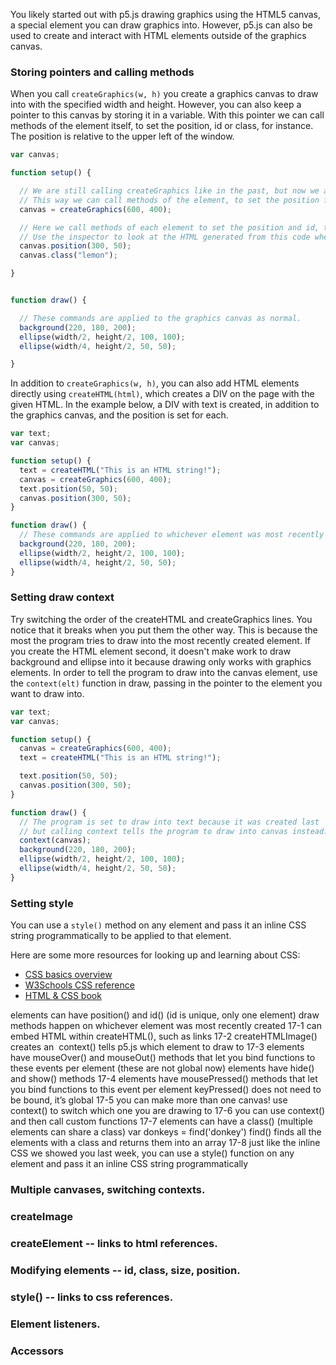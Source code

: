 You likely started out with p5.js drawing graphics using the HTML5 canvas, a special element you can draw graphics into. However, p5.js can also be used to create and interact with HTML elements outside of the graphics canvas.

### Storing pointers and calling methods

When you call ```createGraphics(w, h)``` you create a graphics canvas to draw into with the specified width and height. However, you can also keep a pointer to this canvas by storing it in a variable. With this pointer we can call methods of the element itself, to set the position, id or class, for instance. The position is relative to the upper left of the window.

```javascript
var canvas;

function setup() {

  // We are still calling createGraphics like in the past, but now we are storing the result as a variable.
  // This way we can call methods of the element, to set the position for instance.
  canvas = createGraphics(600, 400);

  // Here we call methods of each element to set the position and id, try changing these values.
  // Use the inspector to look at the HTML generated from this code when you load the sketch in your browser.
  canvas.position(300, 50);
  canvas.class("lemon");

}


function draw() {

  // These commands are applied to the graphics canvas as normal.
  background(220, 180, 200);
  ellipse(width/2, height/2, 100, 100);
  ellipse(width/4, height/2, 50, 50);

}
```

In addition to ```createGraphics(w, h)```, you can also add HTML elements directly using ```createHTML(html)```, which creates a DIV on the page with the given HTML. In the example below, a DIV with text is created, in addition to the graphics canvas, and the position is set for each.

```javascript
var text;
var canvas;

function setup() {
  text = createHTML("This is an HTML string!");
  canvas = createGraphics(600, 400);
  text.position(50, 50);
  canvas.position(300, 50);
}

function draw() {
  // These commands are applied to whichever element was most recently created.
  background(220, 180, 200);
  ellipse(width/2, height/2, 100, 100);
  ellipse(width/4, height/2, 50, 50);
}
```

### Setting draw context

Try switching the order of the createHTML and createGraphics lines. You notice that it breaks when you put them the other way. This is because the most the program tries to draw into the most recently created element. If you create the HTML element second, it doesn't make work to draw background and ellipse into it because drawing only works with graphics elements. In order to tell the program to draw into the canvas element, use the ```context(elt)``` function in draw, passing in the pointer to the element you want to draw into.

```javascript
var text;
var canvas;

function setup() {
  canvas = createGraphics(600, 400);
  text = createHTML("This is an HTML string!");

  text.position(50, 50);
  canvas.position(300, 50);
}

function draw() {
  // The program is set to draw into text because it was created last
  // but calling context tells the program to draw into canvas instead.
  context(canvas);
  background(220, 180, 200);
  ellipse(width/2, height/2, 100, 100);
  ellipse(width/4, height/2, 50, 50);
}
```


### Setting style

You can use a ```style()``` method on any element and pass it an inline CSS string programmatically to be applied to that element.

Here are some more resources for looking up and learning about CSS:
+ [CSS basics overview](http://html.net/tutorials/css/lesson2.php)
+ [W3Schools CSS reference](http://www.w3schools.com/cssref/default.asp)
+ [HTML & CSS book](http://htmlandcssbook.com/)
  


elements can have position() and id() (id is unique, only one element)
draw methods happen on whichever element was most recently created
17-1
can embed HTML within createHTML(), such as links
17-2
createHTMLImage() creates an <img>
context() tells p5.js which element to draw to
17-3
elements have mouseOver() and mouseOut() methods that let you bind functions to these events per element (these are not global now)
elements have hide() and show() methods
17-4
elements have mousePressed() methods that let you bind functions to this event per element
keyPressed() does not need to be bound, it’s global
17-5
you can make more than one canvas!
use context() to switch which one you are drawing to
17-6
you can use context() and then call custom functions
17-7
elements can have a class() (multiple elements can share a class)
var donkeys = find('donkey')
find() finds all the elements with a class and returns them into an array
17-8
just like the inline CSS we showed you last week, you can use a style() function on any element and pass it an inline CSS string programmatically




### Multiple canvases, switching contexts.

### createImage

### createElement -- links to html references.

### Modifying elements -- id, class, size, position.

### style() -- links to css references.

### Element listeners.

### Accessors